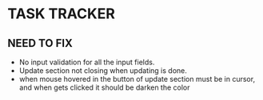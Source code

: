 # TASK TRACKER

## NEED TO FIX
- No input validation for all the input fields.
- Update section not closing when updating is done.
- when mouse hovered in the button of update section must be in cursor, and when gets clicked it should be darken the color